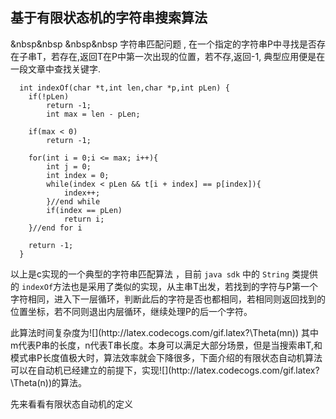 
## 基于有限状态机的字符串搜索算法
&nbsp&nbsp &nbsp&nbsp 字符串匹配问题 , 在一个指定的字符串P中寻找是否存在子串T，若存在,返回T在P中第一次出现的位置，若不存,返回-1, 典型应用便是在一段文章中查找关键字.
	    
	  int indexOf(char *t,int len,char *p,int pLen) {
		if(!pLen)
			return -1;
			int max = len - pLen;
		
		if(max < 0)
			return -1;
	
		for(int i = 0;i <= max; i++){
			int j = 0;
			int index = 0;
			while(index < pLen && t[i + index] == p[index]){
				index++;
			}//end while
			if(index == pLen)
				return i;
		}//end for i
	
		return -1;
	  }	    
以上是c实现的一个典型的字符串匹配算法 ，目前 `java sdk` 中的 `String` 类提供的 `indexOf`方法也是采用了类似的实现，从主串T出发，若找到的字符与P第一个字符相同，进入下一层循环，判断此后的字符是否也都相同，若相同则返回找到的位置坐标，若不同则退出内层循环，继续处理P的后一个字符。
<p>此算法时间复杂度为![](http://latex.codecogs.com/gif.latex?\Theta(mn)) 其中 m代表P串的长度，n代表T串长度。本身可以满足大部分场景，但是当搜索串T,和模式串P长度值极大时，算法效率就会下降很多，下面介绍的有限状态自动机算法可以在自动机已经建立的前提下，实现![](http://latex.codecogs.com/gif.latex?\Theta(n))的算法。
<p>
先来看看有限状态自动机的定义

   


